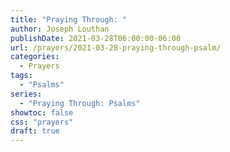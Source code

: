 ```yaml
---
title: "Praying Through: "
author: Joseph Louthan
publishDate: 2021-03-28T06:00:00-06:00
url: /prayers/2021-03-28-praying-through-psalm/
categories:
  - Prayers
tags:
  - "Psalms"
series:
  - "Praying Through: Psalms"
showtoc: false
css: "prayers"
draft: true
---
```

<div style="font-variant: small-caps;">

</div>

```text

```
